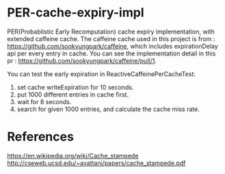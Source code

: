 # PER-cache-expiry-impl
PER(Probablistic Early Recomputation) cache expiry implementation, with extended caffeine cache.
The caffeine cache used in this project is from : https://github.com/sookyungpark/caffeine, which includes expirationDelay api per every entry in cache.
You can see the implementation detail in this pr : https://github.com/sookyungpark/caffeine/pull/1.

You can test the early expiration in ReactiveCaffeinePerCacheTest:
1. set cache writeExpiration for 10 seconds.
2. put 1000 different entries in cache first.
3. wait for 8 seconds.
4. search for given 1000 entries, and calculate the cache miss rate.

# References
https://en.wikipedia.org/wiki/Cache_stampede
http://cseweb.ucsd.edu/~avattani/papers/cache_stampede.pdf 
